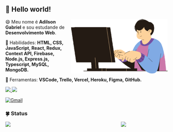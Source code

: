 ## 👾 Hello world!

<img src="img/gif-animation-1.gif" min-width="300px" max-width="300px" width="300px" align="right" alt="Computador">

<p align="left"> 
  😄 Meu nome é <strong>Adilson Gabriel</strong> e sou estudande de <strong>Desenvolvimento Web</strong>.
</p>

<p align="left">
  🚀 Habilidades: <strong>HTML, CSS, JavaScript, React, Redux, Context API, Firebase, Node.js, Express.js, Typescript, MySQL, MongoDB.</strong>
</p>

<p align="left">
  💼 Ferramentas: <strong>VSCode, Trello, Vercel, Heroku, Figma, GitHub.</strong>
</p>

<p align="left">
  <a href="https://twitter.com/_adilsongb" alt="Twitter">
    <img src="https://img.shields.io/badge/Twitter-1DA1F2?style=for-the-badge&logo=twitter&logoColor=white"/>
  </a>

  <a href="https://www.linkedin.com/in/adilsongabriel/" alt="Linkedin">
    <img src="https://img.shields.io/badge/LinkedIn-0077B5?style=for-the-badge&logo=linkedin&logoColor=white">
  </a>
  
  [![Gmail](https://img.shields.io/static/v1?label=Gmail&labelColor=EA0008&message=adilsongb.rabelo@gmail.com&color=555555&style=flat-square&logo=gmail&logoColor=white)](mailto:adilsongb.rabelo@gmail.com)
</p>

### 🍀 Status

<img src="https://github-readme-stats.vercel.app/api?username=adilsongb&show_icons=true&hide_border=true&theme=cobalt" align="left" width="359px">
<img src="https://github-readme-stats.vercel.app/api/top-langs/?username=adilsongb&hide=html&hide_border=true&layout=compact&theme=cobalt" width="300px">
